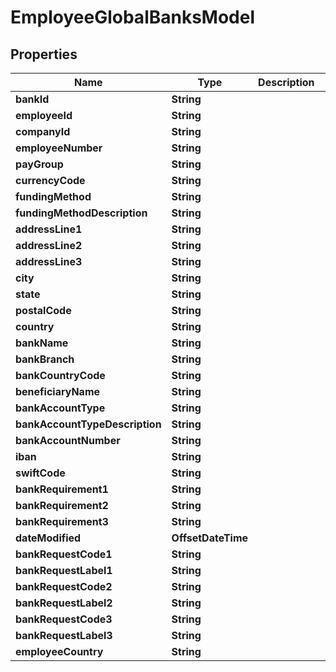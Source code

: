 

# EmployeeGlobalBanksModel


## Properties

| Name | Type | Description | Notes |
|------------ | ------------- | ------------- | -------------|
|**bankId** | **String** |  |  [optional] |
|**employeeId** | **String** |  |  [optional] |
|**companyId** | **String** |  |  [optional] |
|**employeeNumber** | **String** |  |  [optional] |
|**payGroup** | **String** |  |  [optional] |
|**currencyCode** | **String** |  |  [optional] |
|**fundingMethod** | **String** |  |  [optional] |
|**fundingMethodDescription** | **String** |  |  [optional] |
|**addressLine1** | **String** |  |  [optional] |
|**addressLine2** | **String** |  |  [optional] |
|**addressLine3** | **String** |  |  [optional] |
|**city** | **String** |  |  [optional] |
|**state** | **String** |  |  [optional] |
|**postalCode** | **String** |  |  [optional] |
|**country** | **String** |  |  [optional] |
|**bankName** | **String** |  |  [optional] |
|**bankBranch** | **String** |  |  [optional] |
|**bankCountryCode** | **String** |  |  [optional] |
|**beneficiaryName** | **String** |  |  [optional] |
|**bankAccountType** | **String** |  |  [optional] |
|**bankAccountTypeDescription** | **String** |  |  [optional] |
|**bankAccountNumber** | **String** |  |  [optional] |
|**iban** | **String** |  |  [optional] |
|**swiftCode** | **String** |  |  [optional] |
|**bankRequirement1** | **String** |  |  [optional] |
|**bankRequirement2** | **String** |  |  [optional] |
|**bankRequirement3** | **String** |  |  [optional] |
|**dateModified** | **OffsetDateTime** |  |  [optional] |
|**bankRequestCode1** | **String** |  |  [optional] |
|**bankRequestLabel1** | **String** |  |  [optional] |
|**bankRequestCode2** | **String** |  |  [optional] |
|**bankRequestLabel2** | **String** |  |  [optional] |
|**bankRequestCode3** | **String** |  |  [optional] |
|**bankRequestLabel3** | **String** |  |  [optional] |
|**employeeCountry** | **String** |  |  [optional] |



